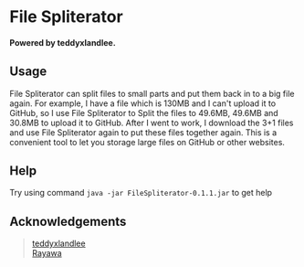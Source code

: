 # File Spliterator
#### Powered by teddyxlandlee.


## Usage
 File Spliterator can split files to small parts and put them back in to a big file again.
 For example, I have a file which is 130MB and I can't upload it to GitHub, so I use File Spliterator to Split the files to 49.6MB, 49.6MB and 30.8MB to upload it to GitHub. After I went to work, I download the 3+1 files and use File Spliterator again to put these files together again.
 This is a convenient tool to let you storage large files on GitHub or other websites.
 <!--
## Tool tip
  @teddyxlandlee plz write this yourself
-->
## Help
 Try using command `java -jar FileSpliterator-0.1.1.jar` to get help
 
## Acknowledgements
> [teddyxlandlee](https://github.com/teddyxlandlee)  
> [Rayawa](https://github.com/Rayawa)  
